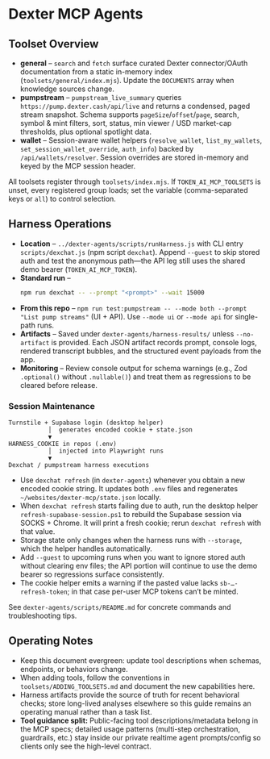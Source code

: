 # Dexter MCP Agents

## Toolset Overview
- **general** – `search` and `fetch` surface curated Dexter connector/OAuth documentation from a static in-memory index (`toolsets/general/index.mjs`). Update the `DOCUMENTS` array when knowledge sources change.
- **pumpstream** – `pumpstream_live_summary` queries `https://pump.dexter.cash/api/live` and returns a condensed, paged stream snapshot. Schema supports `pageSize`/`offset`/`page`, search, symbol & mint filters, sort, status, min viewer / USD market-cap thresholds, plus optional spotlight data.
- **wallet** – Session-aware wallet helpers (`resolve_wallet`, `list_my_wallets`, `set_session_wallet_override`, `auth_info`) backed by `/api/wallets/resolver`. Session overrides are stored in-memory and keyed by the MCP session header.

All toolsets register through `toolsets/index.mjs`. If `TOKEN_AI_MCP_TOOLSETS` is unset, every registered group loads; set the variable (comma-separated keys or `all`) to control selection.

## Harness Operations
- **Location** – `../dexter-agents/scripts/runHarness.js` with CLI entry `scripts/dexchat.js` (npm script `dexchat`). Append `--guest` to skip stored auth and test the anonymous path—the API leg still uses the shared demo bearer (`TOKEN_AI_MCP_TOKEN`).
- **Standard run** –
  ```bash
  npm run dexchat -- --prompt "<prompt>" --wait 15000
  ```
- **From this repo** – `npm run test:pumpstream -- --mode both --prompt "List pump streams"` (UI + API). Use `--mode ui` or `--mode api` for single-path runs.
- **Artifacts** – Saved under `dexter-agents/harness-results/` unless `--no-artifact` is provided. Each JSON artifact records prompt, console logs, rendered transcript bubbles, and the structured event payloads from the app.
- **Monitoring** – Review console output for schema warnings (e.g., Zod `.optional()` without `.nullable()`) and treat them as regressions to be cleared before release.

### Session Maintenance

```
Turnstile + Supabase login (desktop helper)
           │  generates encoded cookie + state.json
           ▼
HARNESS_COOKIE in repos (.env)
           │  injected into Playwright runs
           ▼
Dexchat / pumpstream harness executions
```

- Use `dexchat refresh` (in `dexter-agents`) whenever you obtain a new encoded cookie string. It updates both `.env` files and regenerates `~/websites/dexter-mcp/state.json` locally.
- When `dexchat refresh` starts failing due to auth, run the desktop helper `refresh-supabase-session.ps1` to rebuild the Supabase session via SOCKS + Chrome. It will print a fresh cookie; rerun `dexchat refresh` with that value.
- Storage state only changes when the harness runs with `--storage`, which the helper handles automatically.
- Add `--guest` to upcoming runs when you want to ignore stored auth without clearing env files; the API portion will continue to use the demo bearer so regressions surface consistently.
- The cookie helper emits a warning if the pasted value lacks `sb-…-refresh-token`; in that case per-user MCP tokens can’t be minted.

See `dexter-agents/scripts/README.md` for concrete commands and troubleshooting tips.

## Operating Notes
- Keep this document evergreen: update tool descriptions when schemas, endpoints, or behaviors change.
- When adding tools, follow the conventions in `toolsets/ADDING_TOOLSETS.md` and document the new capabilities here.
- Harness artifacts provide the source of truth for recent behavioral checks; store long-lived analyses elsewhere so this guide remains an operating manual rather than a task list.
- **Tool guidance split:** Public-facing tool descriptions/metadata belong in the MCP specs; detailed usage patterns (multi-step orchestration, guardrails, etc.) stay inside our private realtime agent prompts/config so clients only see the high-level contract.
